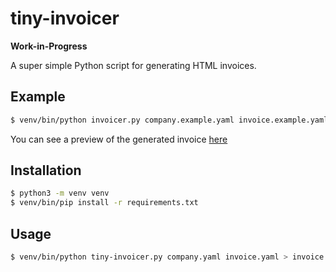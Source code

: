 # tiny-invoicer

**Work-in-Progress**

A super simple Python script for generating HTML invoices.

## Example

```sh
$ venv/bin/python invoicer.py company.example.yaml invoice.example.yaml > example-invoice.html
```

You can see a preview of the generated invoice [here][example]

## Installation

```sh
$ python3 -m venv venv
$ venv/bin/pip install -r requirements.txt
```

## Usage

```sh
$ venv/bin/python tiny-invoicer.py company.yaml invoice.yaml > invoice.html
```

[example]: https://htmlpreview.github.io/?https://raw.githubusercontent.com/klingtnet/tiny-invoicer/master/example-invoice.html
